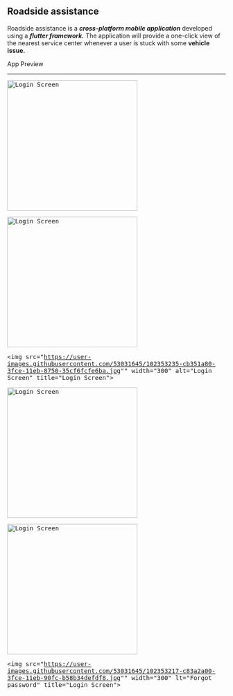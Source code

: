 ## Roadside assistance




Roadside assistance is a **_cross-platform mobile application_** developed using a **_flutter framework._** The application will provide a one-click view of the nearest service center whenever a user is stuck with some **vehicle issue.**


App Preview

---


<kbd><img src="https://user-images.githubusercontent.com/53031645/102353161-b48ec380-3fce-11eb-828b-1c7fb96bc668.jpg" width="300"  alt="Login Screen" title="Login Screen"></kbd>

<kbd><img src="https://user-images.githubusercontent.com/53031645/102353232-cb351a80-3fce-11eb-9e64-feb360527f4b.jpg" width="300" lt="Forgot password" title="Login Screen"></kbd>



<kbd><img src="https://user-images.githubusercontent.com/53031645/102353235-cb351a80-3fce-11eb-8750-35cf6fcfe6ba.jpg"" width="300"  alt="Login Screen" title="Login Screen"></kbd>

<kbd><img src="https://user-images.githubusercontent.com/53031645/102353240-cc664780-3fce-11eb-865a-4129899f0562.jpg" width="300" lt="Forgot password" title="Login Screen"></kbd>





<kbd><img src="https://user-images.githubusercontent.com/53031645/102353226-ca03ed80-3fce-11eb-8091-87b656bde79d.jpg" width="300"  alt="Login Screen" title="Login Screen"></kbd>

<kbd><img src="https://user-images.githubusercontent.com/53031645/102353217-c83a2a00-3fce-11eb-90fc-b58b34defdf8.jpg"" width="300" lt="Forgot password" title="Login Screen"></kbd>




